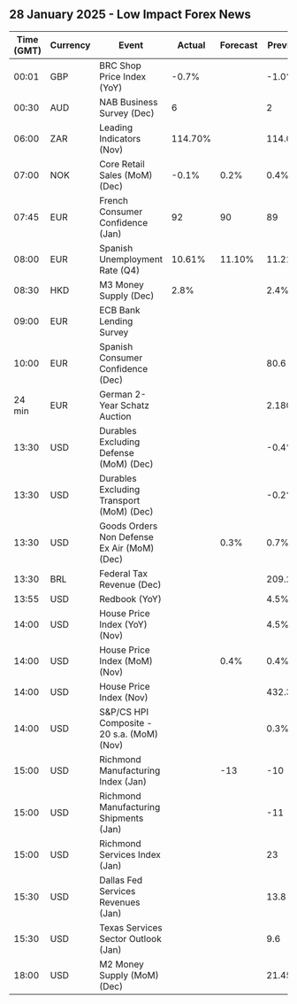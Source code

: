 ## 28 January 2025 - Low Impact Forex News

| Time (GMT) | Currency | Event | Actual | Forecast | Previous |
|------|----------|-------|--------|----------|----------|
| 00:01 | GBP | BRC Shop Price Index (YoY) | -0.7% |  | -1.0% |
| 00:30 | AUD | NAB Business Survey (Dec) | 6 |  | 2 |
| 06:00 | ZAR | Leading Indicators (Nov) | 114.70% |  | 114.00% |
| 07:00 | NOK | Core Retail Sales (MoM) (Dec) | -0.1% | 0.2% | 0.4% |
| 07:45 | EUR | French Consumer Confidence (Jan) | 92 | 90 | 89 |
| 08:00 | EUR | Spanish Unemployment Rate (Q4) | 10.61% | 11.10% | 11.21% |
| 08:30 | HKD | M3 Money Supply (Dec) | 2.8% |  | 2.4% |
| 09:00 | EUR | ECB Bank Lending Survey |  |  |  |
| 10:00 | EUR | Spanish Consumer Confidence (Dec) |  |  | 80.6 |
| 24 min | EUR | German 2-Year Schatz Auction |  |  | 2.180% |
| 13:30 | USD | Durables Excluding Defense (MoM) (Dec) |  |  | -0.4% |
| 13:30 | USD | Durables Excluding Transport (MoM) (Dec) |  |  | -0.2% |
| 13:30 | USD | Goods Orders Non Defense Ex Air (MoM) (Dec) |  | 0.3% | 0.7% |
| 13:30 | BRL | Federal Tax Revenue (Dec) |  |  | 209.22B |
| 13:55 | USD | Redbook (YoY) |  |  | 4.5% |
| 14:00 | USD | House Price Index (YoY) (Nov) |  |  | 4.5% |
| 14:00 | USD | House Price Index (MoM) (Nov) |  | 0.4% | 0.4% |
| 14:00 | USD | House Price Index (Nov) |  |  | 432.3 |
| 14:00 | USD | S&P/CS HPI Composite - 20 s.a. (MoM) (Nov) |  |  | 0.3% |
| 15:00 | USD | Richmond Manufacturing Index (Jan) |  | -13 | -10 |
| 15:00 | USD | Richmond Manufacturing Shipments (Jan) |  |  | -11 |
| 15:00 | USD | Richmond Services Index (Jan) |  |  | 23 |
| 15:30 | USD | Dallas Fed Services Revenues (Jan) |  |  | 13.8 |
| 15:30 | USD | Texas Services Sector Outlook (Jan) |  |  | 9.6 |
| 18:00 | USD | M2 Money Supply (MoM) (Dec) |  |  | 21.45T |
